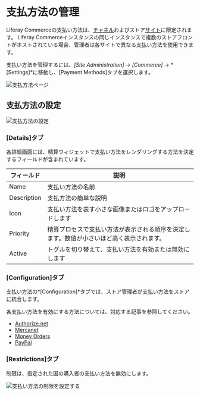 # 支払方法の管理

Liferay Commerceの支払い方法は、[チャネル](../../managing-a-catalog/creating-and-managing-products/introduction-to-channels.md)およびストア[サイト](../../sites-and-site-types.md)に限定されます。 Liferay Commerceインスタンスの同じインスタンスで複数のストアフロントがホストされている場合、管理者は各サイトで異なる支払い方法を使用できます。

支払い方法を管理するには、*[Site Administration]* → *[Commerce]* → *[Settings]*に移動し、[Payment Methods]タブを選択します。

![支払方法ページ](./managing-payment-methods/images/01.png)

## 支払方法の設定

![支払方法の設定](./managing-payment-methods/images/02.png)

### [Details]タブ

各詳細画面には、精算ウィジェットで支払い方法をレンダリングする方法を決定するフィールドが含まれています。

| フィールド       | 説明                                           |
| ----------- | -------------------------------------------- |
| Name        | 支払い方法の名前                                     |
| Description | 支払方法の簡単な説明                                   |
| Icon        | 支払い方法を表す小さな画像またはロゴをアップロードします                 |
| Priority    | 精算プロセスで支払い方法が表示される順序を決定します。数値が小さいほど高く表示されます。 |
| Active      | トグルを切り替えて、支払い方法を有効または無効にします                  |

### [Configuration]タブ

支払い方法の*[Configuration]*タブでは、ストア管理者が支払い方法をストアに統合します。

各支払い方法を有効にする方法については、対応する記事を参照してください。

  - [Authorize.net](../../orders-and-fulfillment/payment-methods/authorize.net.md)
  - [Mercanet](../../orders-and-fulfillment/payment-methods/mercanet.md)
  - [Money Orders](../../orders-and-fulfillment/payment-methods/money-orders.md)
  - [PayPal](../../orders-and-fulfillment/payment-methods/paypal.md)

### [Restrictions]タブ

制限は、指定された国の購入者の支払い方法を無効にします。

![支払い方法の制限を設定する](./managing-payment-methods/images/03.png)
